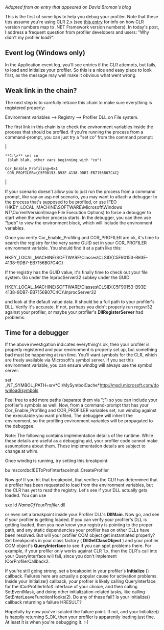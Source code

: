 *Adapted from an entry that appeared on David Broman's blog*


This is the first of some tips to help you debug your profiler.  Note that these tips assume you're using CLR 2.x (see [this entry](http://blogs.msdn.com/davbr/archive/2007/12/06/versions-of-microsoft-net-framework-clr-and-your-profiler.aspx) for info on how CLR version numbers map to .NET Framework version numbers).  In today's post, I address a frequent question from profiler developers and users: "Why didn't my profiler load?".

## Event log (Windows only)

In the Application event log, you'll see entries if the CLR attempts, but fails, to load and initialize your profiler.  So this is a nice and easy place to look first, as the message may well make it obvious what went wrong.

## Weak link in the chain?

The next step is to carefully retrace this chain to make sure everything is registered properly:

Environment variables --\> Registry --\> Profiler DLL on File system.

The first link in this chain is to check the environment variables inside the process that should be profiled.  If you're running the process from a command-prompt, you can just try a "set co" from the command prompt:

| 
```
**C:\>** set co
 (blah blah, other vars beginning with "co")
```

```
Cor_Enable_Profiling=0x1
 COR_PROFILER={C5F90153-B93E-4138-9DB7-EB7156B07C4C}
```
 |

If your scenario doesn't allow you to just run the process from a command prompt, like say an asp.net scenario, you may want to attach a debugger to the process that's supposed to be profiled, or use IFEO (HKEY\_LOCAL\_MACHINE\SOFTWARE\Microsoft\Windows NT\CurrentVersion\Image File Execution Options) to force a debugger to start when the worker process starts.  In the debugger, you can then use "!peb" to view the environment block, which will include the environment variables.

Once you verify Cor\_Enable\_Profiling and COR\_PROFILER are ok, it's time to search the registry for the very same GUID set in your COR\_PROFILER environment variable.  You should find it at a path like this:

HKEY\_LOCAL\_MACHINE\SOFTWARE\Classes\CLSID\{C5F90153-B93E-4138-9DB7-EB7156B07C4C}

If the registry has the GUID value, it's finally time to check out your file system.  Go under the InprocServer32 subkey under the GUID:

HKEY\_LOCAL\_MACHINE\SOFTWARE\Classes\CLSID\{C5F90153-B93E-4138-9DB7-EB7156B07C4C}\InprocServer32

and look at the default value data.  It should be a full path to your profiler's DLL.  Verify it's accurate.  If not, perhaps you didn't properly run regsvr32 against your profiler, or maybe your profiler's **DllRegisterServer** had problems.

## Time for a debugger

If the above investigation indicates everything's ok, then your profiler is properly registered and your environment is properly set up, but something bad must be happening at run time.  You'll want symbols for the CLR, which are freely available via Microsoft's symbol server.  If you set this environment variable, you can ensure windbg will always use the symbol server:

set \_NT\_SYMBOL\_PATH=srv\*C:\MySymbolCache\*http://msdl.microsoft.com/download/symbols

Feel free to add more paths (separate them via ";") so you can include your profiler's symbols as well.  Now, from a command-prompt that has your Cor\_Enable\_Profiling and COR\_PROFILER variables set, run windbg against the executable you want profiled.  The debuggee will inherit the environment, so the profiling environment variables will be propagated to the debuggee.

Note: The following contains implementation details of the runtime.  While these details are useful as a debugging aid, your profiler code cannot make assumptions about them.  These implementation details are subject to change at whim.

Once windbg is running, try setting this breakpoint:

bu mscordbc!EEToProfInterfaceImpl::CreateProfiler

Now go!  If you hit that breakpoint, that verifies the CLR has determined that a profiler has been requested to load from the environment variables, but the CLR has yet to read the registry.  Let's see if your DLL actually gets loaded.  You can use

sxe ld _NameOfYourProfiler_.dll

or even set a breakpoint inside your Profiler DLL's **DllMain.**   Now go, and see if your profiler is getting loaded.  If you can verify your profiler's DLL is getting loaded, then you now know your registry is pointing to the proper path, and any static dependencies your profiler has on other DLLs have been resolved.  But will your profiler COM object get instantiated properly?  Set breakpoints in your class factory ( **DllGetClassObject** ) and your profiler COM object's **QueryInterface** to see if you can spot problems there.  For example, if your profiler only works against CLR 1.x, then the CLR's call into your QueryInterface will fail, since you don't implement ICorProfilerCallback2.

If you're still going strong, set a breakpoint in your profiler's **Initialize** () callback.  Failures here are actually a popular cause for activation problems.  Inside your Initialize() callback, your profiler is likely calling QueryInterface for the ICorProfilerInfoX interface of your choice, and then calling SetEventMask, and doing other initialization-related tasks, like calling SetEnterLeaveFunctionHooks(2).  Do any of these fail?  Is your Initialize() callback returning a failure HRESULT?

Hopefully by now you've isolated the failure point.  If not, and your Initialize() is happily returning S\_OK, then your profiler is apparently loading just fine.  At least it is when you're debugging it.  :-)

